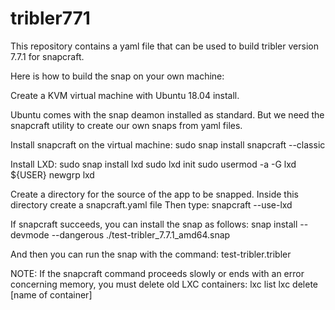 # tribler771
This repository contains a yaml file that can be used to build tribler version 7.7.1 for snapcraft.

Here is how to build the snap on your own machine:

Create a KVM virtual machine with Ubuntu 18.04 install.

Ubuntu comes with the snap deamon installed as standard. But we need the snapcraft utility to create our own snaps from yaml files.

Install snapcraft on the virtual machine: 
sudo snap install snapcraft --classic

Install LXD: 
sudo snap install lxd
sudo lxd init
sudo usermod -a -G lxd ${USER}
newgrp lxd

Create a directory for the source of the app to be snapped.
Inside this directory create a snapcraft.yaml file
Then type:
snapcraft --use-lxd

If snapcraft succeeds, you can install the snap as follows:
snap install --devmode --dangerous ./test-tribler_7.7.1_amd64.snap

And then you can run the snap with the command:
test-tribler.tribler

NOTE: If the snapcraft command proceeds slowly or ends with an error concerning memory, you must delete old LXC containers:
lxc list
lxc delete [name of container]
